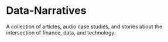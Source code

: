 # Data-Narratives
A collection of articles, audio case studies, and stories about the intersection of finance, data, and technology.
